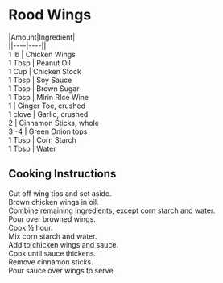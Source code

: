 # Rood Wings  
  
|Amount|Ingredient|  
||----|----||  
1 lb | Chicken Wings  
1 Tbsp | Peanut Oil  
1 Cup | Chicken Stock  
1 Tbsp | Soy Sauce  
1 Tbsp | Brown Sugar  
1 Tbsp | Mirin RIce Wine  
1 | Ginger Toe, crushed  
1 clove | Garlic, crushed  
2 | Cinnamon Sticks, whole  
3 -4 | Green Onion tops  
1 Tbsp | Corn Starch  
1 Tbsp | Water  
  
## Cooking Instructions  
Cut off wing tips and set aside.  
Brown chicken wings in oil.  
Combine remaining ingredients, except corn starch and water.  
Pour over browned wings.  
Cook ½ hour.  
Mix corn starch and water.  
Add to chicken wings and sauce.  
Cook until sauce thickens.  
Remove cinnamon sticks.  
Pour sauce over wings to serve.  